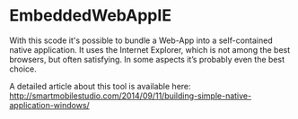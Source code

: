 # EmbeddedWebAppIE

With this scode it's possible to bundle a Web-App into a self-contained native application. It uses the Internet Explorer, which is not among the best browsers, but often satisfying. In some aspects it’s probably even the best choice.

A detailed article about this tool is available here: http://smartmobilestudio.com/2014/09/11/building-simple-native-application-windows/
